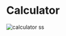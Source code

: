 # Calculator

![calculator  ss](https://user-images.githubusercontent.com/97508155/198345612-cfde8b63-48c7-4c9e-b2d7-490c9c6b1176.PNG)
